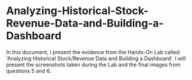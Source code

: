 # Analyzing-Historical-Stock-Revenue-Data-and-Building-a-Dashboard
In this document, I present the evidence from the Hands-On Lab called: 'Analyzing Historical Stock/Revenue Data and Building a Dashboard'.
I will present the screenshots taken during the Lab and the final images from questions 5 and 6.

